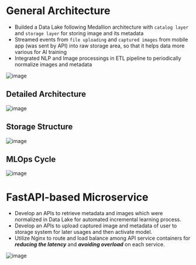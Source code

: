# General Architecture

- Builded a Data Lake following Medallion architecture with `catalog layer` and `storage layer` for storing image and its metadata
- Streamed events from `file uploading` and `captured images` from mobile app (was sent by API) into raw storage area, so that it helps data more various for AI training
- Integrated NLP and Image processings in ETL pipeline to periodically normalize images and metadata

![image](https://github.com/user-attachments/assets/923a659b-0401-4c68-a28b-704d6db14098)


## Detailed Architecture

![image](https://github.com/user-attachments/assets/64b1f8b2-22ce-4cdd-ac63-c8855883fbe0)

## Storage Structure

![image](https://github.com/user-attachments/assets/89c2aa4f-47a4-415e-a252-19f46bd7f3ef)

## MLOps Cycle

![image](https://github.com/user-attachments/assets/8c400e4c-48c5-4352-aa71-e2a4990cea85)

# FastAPI-based Microservice

- Develop an APIs to retrieve metadata and images which were normalized in Data Lake for automated incremental learning process.
- Develop an APIs to upload captured image and metadata of user to storage system for later usages and then activate model.
- Utilize Nginx to route and load balance among API service containers for **_reducing the latency_** and **_avoiding overload_** on each service.

![image](https://github.com/user-attachments/assets/11163700-dade-444e-8b19-d97bb7083237)


